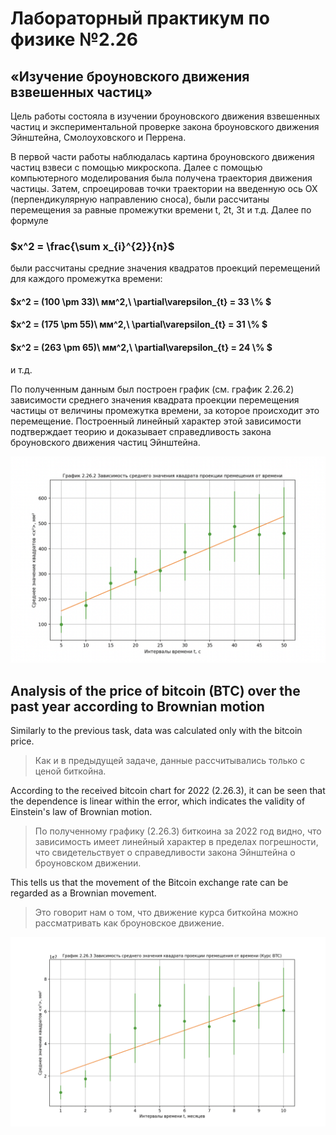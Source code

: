 # Лабораторный практикум по физике №2.26
## «Изучение броуновского движения взвешенных частиц»

Цель работы состояла в изучении броуновского движения взвешенных частиц и экспериментальной проверке закона броуновского движения Эйнштейна, Смолоуховского и Перрена.

В первой части работы наблюдалась картина броуновского движения частиц взвеси с помощью микроскопа. Далее с помощью компьютерного моделирования была получена траектория движения частицы. Затем, спроецировав точки траектории на введенную ось OX (перпендикулярную направлению сноса), были рассчитаны перемещения за равные промежутки времени t, 2t, 3t и т.д.
Далее по формуле

### \$x^2 = \frac{\sum x_{i}^{2}}{n}$ 

были рассчитаны средние значения квадратов проекций перемещений для каждого промежутка времени:

#### \$x^2 = (100 \pm 33)\ мм^2\,\ \\partial\varepsilon_{t} = 33 \\% $
#### \$x^2 = (175 \pm 55)\ мм^2\,\ \\partial\varepsilon_{t} = 31 \\% $
#### \$x^2 = (263 \pm 65)\ мм^2\,\ \\partial\varepsilon_{t} = 24 \\% $
и т.д.

По полученным данным был построен график (см. график 2.26.2) зависимости среднего значения квадрата проекции перемещения частицы от величины промежутка времени, за которое происходит это перемещение. Построенный линейный характер этой зависимости подтверждает теорию и доказывает справедливость закона броуновского движения частиц Эйнштейна.

![alt text](img/Labgraph.png)

## Analysis of the price of bitcoin (BTC) over the past year according to Brownian motion

Similarly to the previous task, data was calculated only with the bitcoin price.
>Как и в предыдущей задаче, данные рассчитывались только с ценой биткойна.

According to the received bitcoin chart for 2022 (2.26.3), it can be seen that the dependence is linear within the error, which indicates the validity of Einstein's law of Brownian motion. 

>По полученному графику (2.26.3) биткоина за 2022 год видно, что зависимость имеет линейный характер в пределах погрешности, что свидетельствует о справедливости закона Эйнштейна о броуновском движении.

This tells us that the movement of the Bitcoin exchange rate can be regarded as a Brownian movement.

>Это говорит нам о том, что движение курса биткойна можно рассматривать как броуновское движение.

![alt text](img/BTCgraph.png)
